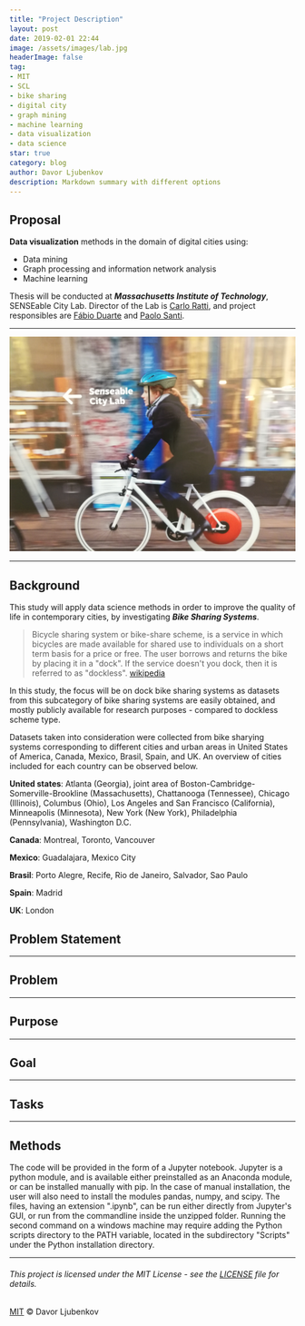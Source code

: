 ```yaml
---
title: "Project Description"
layout: post
date: 2019-02-01 22:44
image: /assets/images/lab.jpg
headerImage: false
tag:
- MIT
- SCL
- bike sharing
- digital city
- graph mining
- machine learning
- data visualization
- data science
star: true
category: blog
author: Davor Ljubenkov
description: Markdown summary with different options
---
```


## Proposal

**Data visualization** methods in the domain of digital cities using:
* Data mining
* Graph processing and information network analysis
* Machine learning

Thesis will be conducted at ***Massachusetts Institute of Technology***, SENSEable City Lab.
Director of the Lab is [Carlo Ratti](https://en.wikipedia.org/wiki/Carlo_Ratti), and project responsibles are [Fábio Duarte](https://tedxbeaconstreet.com/speakers/fabio-duarte/) and [Paolo Santi](http://webhost.services.iit.cnr.it/staff/paolo.santi/).

---
![Markdown Image][1]

---

## Background

This study will apply data science methods in order to improve the quality of life in contemporary cities, by investigating ***Bike Sharing Systems***.

> Bicycle sharing system or bike-share scheme, is a service in which bicycles are made available for shared use to individuals on a short term basis for a price or free. The user borrows and returns the bike by placing it in a "dock". If the service doesn't you dock, then it is referred to as "dockless". [wikipedia](https://en.wikipedia.org/wiki/Bicycle-sharing_system "Bicycle-sharing system")

In this study, the focus will be on dock bike sharing systems as datasets from this subcategory of bike sharing systems are easily obtained, and mostly publicly available for research purposes - compared to dockless scheme type.

Datasets taken into consideration were collected from bike sharying systems corresponding to different cities and urban areas in United States of America, Canada, Mexico, Brasil, Spain, and UK. An overview of cities included for each country can be observed below.

**United states**: Atlanta (Georgia), joint area of Boston-Cambridge-Somerville-Brookline (Massachusetts), Chattanooga (Tennessee), Chicago (Illinois), Columbus (Ohio), Los Angeles and San Francisco (California), Minneapolis (Minnesota), New York (New York), Philadelphia (Pennsylvania), Washington D.C. 

**Canada**: Montreal, Toronto, Vancouver

**Mexico**: Guadalajara, Mexico City

**Brasil**: Porto Alegre, Recife, Rio de Janeiro, Salvador, Sao Paulo

**Spain**: Madrid

**UK**: London

## Problem Statement

---

## Problem

---

## Purpose

---

## Goal

---

## Tasks

---

## Methods

The code will be provided in the form of a Jupyter notebook. Jupyter is a python module, and is available either preinstalled as an Anaconda module, or can be installed manually with pip. In the case of manual installation, the user will also need to install the modules pandas, numpy, and scipy. The files, having an extension ".ipynb", can be run either directly from Jupyter's GUI, or run from the commandline inside the unzipped folder. Running the second command on a windows machine may require adding the Python scripts directory to the PATH variable, located in the subdirectory "Scripts" under the Python installation directory.

---

###### This project is licensed under the MIT License - see the [LICENSE](https://opensource.org/licenses/MIT) file for details.
[MIT](https://mit-license.org/) © Davor Ljubenkov

[1]: /assets/images/lab.jpg 
